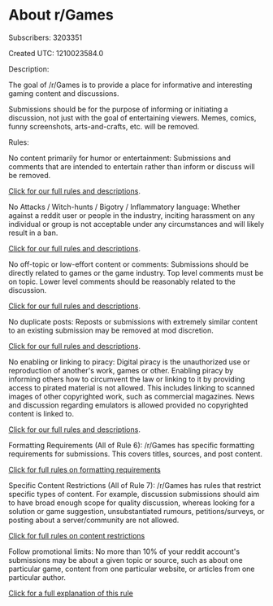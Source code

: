 # About r/Games

Subscribers: 3203351

Created UTC: 1210023584.0

Description:

The goal of /r/Games is to provide a place for informative and interesting gaming content and discussions.

Submissions should be for the purpose of informing or initiating a discussion, not just with the goal of entertaining viewers. Memes, comics, funny screenshots, arts-and-crafts, etc. will be removed.

Rules:

No content primarily for humor or entertainment: Submissions and comments that are intended to entertain rather than inform or discuss will be removed.

[Click for our full rules and descriptions](https://www.reddit.com/r/Games/wiki/rules).

No Attacks / Witch-hunts / Bigotry / Inflammatory language: Whether against a reddit user or people in the industry, inciting harassment on any individual or group is not acceptable under any circumstances and will likely result in a ban.

[Click for our full rules and descriptions](https://www.reddit.com/r/Games/wiki/rules).

No off-topic or low-effort content or comments: Submissions should be directly related to games or the game industry. Top level comments must be on topic. Lower level comments should be reasonably related to the discussion. 

[Click for our full rules and descriptions](https://www.reddit.com/r/Games/wiki/rules).

No duplicate posts: Reposts or submissions with extremely similar content to an existing submission may be removed at mod discretion.

[Click for our full rules and descriptions](https://www.reddit.com/r/Games/wiki/rules).

No enabling or linking to piracy: Digital piracy is the unauthorized use or reproduction of another's work, games or other. Enabling piracy by informing others how to circumvent the law or linking to it by providing access to pirated material is not allowed. This includes linking to scanned images of other copyrighted work, such as commercial magazines. News and discussion regarding emulators is allowed provided no copyrighted content is linked to.

[Click for our full rules and descriptions](/r/Games/wiki/rules).

Formatting Requirements (All of Rule 6): /r/Games has specific formatting requirements for submissions. This covers titles, sources, and post content.

[Click for full rules on formatting requirements](https://www.reddit.com/r/Games/wiki/rules#wiki_formatting_requirements)

Specific Content Restrictions (All of Rule 7): /r/Games has rules that restrict specific types of content. For example, discussion submissions should aim to have broad enough scope for quality discussion, whereas looking for a solution or game suggestion, unsubstantiated rumours, petitions/surveys, or posting about a server/community are not allowed.

[Click for full rules on content restrictions](/r/Games/wiki/rules#wiki_specific_content_restrictions)

Follow promotional limits: No more than 10% of your reddit account's submissions may be about a given topic or source, such as about one particular game, content from one particular website, or articles from one particular author. 

[Click for a full explanation of this rule](https://www.reddit.com/r/Games/wiki/rules#wiki_promotion_must_be_kept_within_acceptable_limits)

